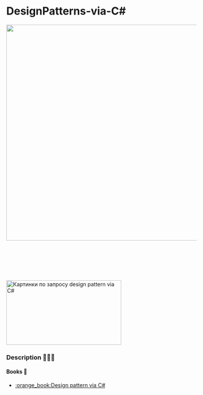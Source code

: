 # DesignPatterns-via-C#
<p align="center"><img src="https://i.ytimg.com/vi/Oyz76pTexGs/maxresdefault.jpg" width="804" height="571"></p>
<img class="irc_mi" src="https://i.ytimg.com/vi/Oyz76pTexGs/maxresdefault.jpg" onload="typeof google==='object'&amp;&amp;google.aft&amp;&amp;google.aft(this)" width="304" height="171" style="margin-top: 91px;" alt="Картинки по запросу design pattern via C#">

### Description :pushpin::pushpin::pushpin:



#### Books :file_folder:
<ul>
<li><a href="https://drive.google.com/open?id=0By1MH5wlD0LhLTByR3NUclhKbjQ">:orange_book:Design pattern via C#</a>
</ul>





